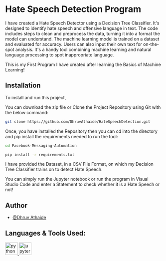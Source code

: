 
# Hate Speech Detection Program

I have created a Hate Speech Detector using a Decision Tree Classifier. It's designed to identify hate speech and offensive language in text. The code includes steps to clean and preprocess the data, turning it into a format the model can understand. The machine learning model is trained on a dataset and evaluated for accuracy. Users can also input their own text for on-the-spot analysis. It's a handy tool combining machine learning and natural language processing to spot inappropriate language.

This is my First Program I have created after learning the Basics of Machine Learning!

## Installation

To install and run this project,

You can download the zip file or Clone the Project Repository using Git with the below command:
```bash
git clone https://github.com/DhruvAthaide/HateSpeechDetection.git
```


Once, you have installed the Repository then you can cd into the directory and pip install the requirements needed to run the tool:
```bash
cd Facebook-Messaging-Automation
```

```bash
pip install -r requirements.txt
```

I have provided the Dataset, in a CSV File Format, on which my Decision Tree Classifier trains on to detect Hate Speech.

You can simply run the Jupyter notebook or run the program in Visual Studio Code and enter a Statement to check whether it is a Hate Speech or not!

## Author

- [@Dhruv Athaide](https://github.com/DhruvAthaide)


## Languages & Tools Used:
<p align="left"> 
<a href="https://www.python.org/" target="_blank" rel="noreferrer"> <img src="https://cdn.jsdelivr.net/gh/devicons/devicon/icons/python/python-original.svg" alt="python" width="40" height="40"/> </a>
<a href="https://jupyter.org/" target="_blank" rel="noreferrer"> 
<img src="https://cdn.jsdelivr.net/gh/devicons/devicon/icons/jupyter/jupyter-original-wordmark.svg" alt="jupyter" width="40" height="40"/> </a>
</p>
